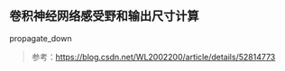 

## 卷积神经网络感受野和输出尺寸计算

propagate_down

> 参考：https://blog.csdn.net/WL2002200/article/details/52814773